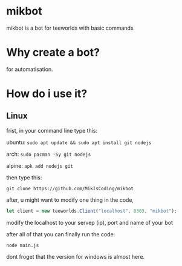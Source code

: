 # mikbot
mikbot is a bot for teeworlds with basic commands

# Why create a bot?
for automatisation.


# How do i use it?
Linux
------
frist, in your command line type this:

ubuntu: ``` sudo apt update && sudo apt install git nodejs ```

arch: ``` sudo pacman -Sy git nodejs ```

alpine: ``` apk add nodejs git ```

then type this:
```git
git clone https://github.com/MikIsCoding/mikbot
```

after, u might want to modify one thing in the code,

```javascript
let client = new teeworlds.Client("localhost", 8303, "mikbot");
```

modify the localhost to your servep (ip), port and name of your bot


after all of that you can finally run the code:

``` node main.js ```



dont froget that the version for windows is almost here.




